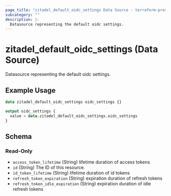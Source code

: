 ```yaml
---
page_title: "zitadel_default_oidc_settings Data Source - terraform-provider-zitadel"
subcategory: ""
description: |-
  Datasource representing the default oidc settings.
---
```


# zitadel_default_oidc_settings (Data Source)

Datasource representing the default oidc settings.

## Example Usage

```terraform
data zitadel_default_oidc_settings oidc_settings {}

output oidc_settings {
  value = data.zitadel_default_oidc_settings.oidc_settings
}
```

<!-- schema generated by tfplugindocs -->
## Schema

### Read-Only

- `access_token_lifetime` (String) lifetime duration of access tokens
- `id` (String) The ID of this resource.
- `id_token_lifetime` (String) lifetime duration of id tokens
- `refresh_token_expiration` (String) expiration duration of refresh tokens
- `refresh_token_idle_expiration` (String) expiration duration of idle refresh tokens
